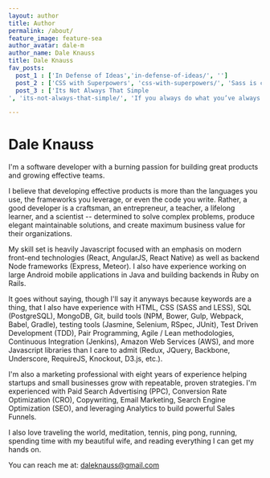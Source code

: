 ```yaml
---
layout: author
title: Author
permalink: /about/
feature_image: feature-sea
author_avatar: dale-m
author_name: Dale Knauss
title: Dale Knauss
fav_posts:
  post_1 : ['In Defense of Ideas','in-defense-of-ideas/', '']
  post_2 : ['CSS with Superpowers', 'css-with-superpowers/', 'Sass is completely compatible with all versions of CSS. We take this compatibility seriously, so that you can seamlessly use any available CSS libraries.']
  post_3 : ['Its Not Always That Simple
', 'its-not-always-that-simple/', 'If you always do what you’ve always done, you’ll always get what you’ve always had.']

---
```


# Dale Knauss

I'm a software developer with a burning passion for building great products and growing effective teams.

I believe that developing effective products is more than the languages you use, the frameworks you leverage, or even the code you write. Rather, a good developer is a craftsman, an entrepreneur, a teacher, a lifelong learner, and a scientist -- determined to solve complex problems, produce elegant maintainable solutions, and create maximum business value for their organizations.

My skill set is heavily Javascript focused with an emphasis on modern front-end technologies (React, AngularJS, React Native) as well as backend Node frameworks (Express, Meteor). I also have experience working on large Android mobile applications in Java and building backends in Ruby on Rails.

It goes without saying, though I'll say it anyways because keywords are a thing, that I also have experience with HTML, CSS (SASS and LESS), SQL (PostgreSQL), MongoDB, Git, build tools (NPM, Bower, Gulp, Webpack, Babel, Gradle), testing tools (Jasmine, Selenium, RSpec, JUnit), Test Driven Development (TDD), Pair Programming, Agile / Lean methodologies, Continuous Integration (Jenkins), Amazon Web Services (AWS), and more Javascript libraries than I care to admit (Redux, JQuery, Backbone, Underscore, RequireJS, Knockout, D3.js, etc.).

I'm also a marketing professional with eight years of experience helping startups and small businesses grow with repeatable, proven strategies. I'm experienced with Paid Search Advertising (PPC), Conversion Rate Optimization (CRO), Copywriting, Email Marketing, Search Engine Optimization (SEO), and leveraging Analytics to build powerful Sales Funnels.

I also love traveling the world, meditation, tennis, ping pong, running, spending time with my beautiful wife, and reading everything I can get my hands on.

You can reach me at: <a href="mailto:daleknauss@gmail.com?Subject=Hello" target="_blank">daleknauss@gmail.com</a>